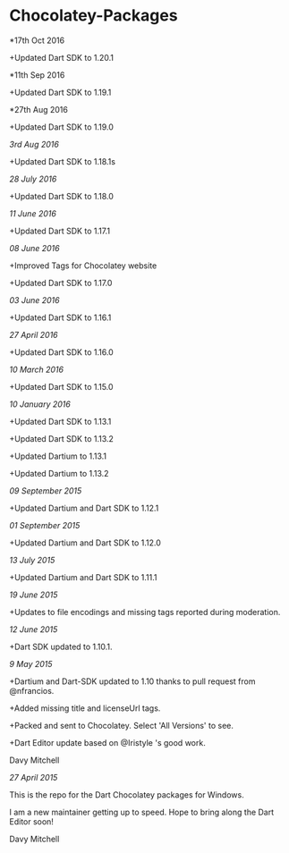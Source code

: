 # Chocolatey-Packages
*17th Oct 2016

+Updated Dart SDK to 1.20.1

*11th Sep 2016

+Updated Dart SDK to 1.19.1

*27th Aug 2016

+Updated Dart SDK to 1.19.0

*3rd Aug 2016*

+Updated Dart SDK to 1.18.1s

*28 July 2016*

+Updated Dart SDK to 1.18.0

*11 June 2016*

+Updated Dart SDK to 1.17.1

*08 June 2016*

+Improved Tags for Chocolatey website

+Updated Dart SDK to 1.17.0

*03 June 2016*

+Updated Dart SDK to 1.16.1

*27 April 2016*

+Updated Dart SDK to 1.16.0

*10 March 2016*

+Updated Dart SDK to 1.15.0

*10 January 2016*

+Updated Dart SDK to 1.13.1

+Updated Dart SDK to 1.13.2

+Updated Dartium to 1.13.1

+Updated Dartium to 1.13.2


*09 September 2015*

+Updated Dartium and Dart SDK to 1.12.1

*01 September 2015*

+Updated Dartium and Dart SDK to 1.12.0

*13 July 2015*

+Updated Dartium and Dart SDK to 1.11.1

*19 June 2015*

+Updates to file encodings and missing tags reported during moderation.

*12 June 2015*

+Dart SDK updated to 1.10.1.


*9 May 2015*

+Dartium and Dart-SDK updated to 1.10 thanks to pull request from @nfrancios.

+Added missing title and licenseUrl tags.

+Packed and sent to Chocolatey. Select 'All Versions' to see.

+Dart Editor update based on @Iristyle 's good work.


Davy Mitchell

*27 April 2015*

This is the repo for the Dart Chocolatey packages for Windows.

I am a new maintainer getting up to speed. Hope to bring along the Dart Editor soon!

Davy Mitchell
